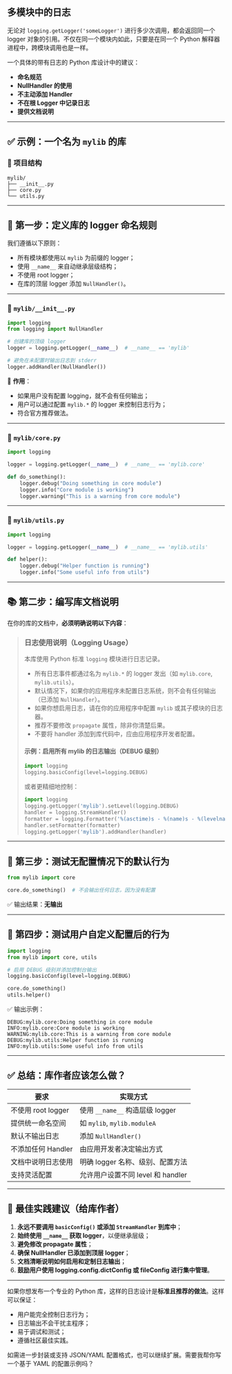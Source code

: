 ## 多模块中的日志

无论对 `logging.getLogger('someLogger')` 进行多少次调用，都会返回同一个 logger 对象的引用。不仅在同一个模块内如此，只要是在同一个 Python 解释器进程中，跨模块调用也是一样。

一个具体的带有日志的 Python 库设计中的建议：

- **命名规范**
- **NullHandler 的使用**
- **不主动添加 Handler**
- **不在根 Logger 中记录日志**
- **提供文档说明**

---

## ✅ 示例：一个名为 `mylib` 的库

### 📁 项目结构

```
mylib/
├── __init__.py
├── core.py
└── utils.py
```

---

## 🧱 第一步：定义库的 logger 命名规则

我们遵循以下原则：

- 所有模块都使用以 `mylib` 为前缀的 logger；
- 使用 `__name__` 来自动继承层级结构；
- 不使用 root logger；
- 在库的顶层 logger 添加 `NullHandler()`。

---

### 🔧 `mylib/__init__.py`

```python
import logging
from logging import NullHandler

# 创建库的顶级 logger
logger = logging.getLogger(__name__)  # __name__ == 'mylib'

# 避免在未配置时输出日志到 stderr
logger.addHandler(NullHandler())
```

📌 **作用**：
- 如果用户没有配置 logging，就不会有任何输出；
- 用户可以通过配置 `mylib.*` 的 logger 来控制日志行为；
- 符合官方推荐做法。

---

### 📜 `mylib/core.py`

```python
import logging

logger = logging.getLogger(__name__)  # __name__ == 'mylib.core'

def do_something():
    logger.debug("Doing something in core module")
    logger.info("Core module is working")
    logger.warning("This is a warning from core module")
```

---

### 📜 `mylib/utils.py`

```python
import logging

logger = logging.getLogger(__name__)  # __name__ == 'mylib.utils'

def helper():
    logger.debug("Helper function is running")
    logger.info("Some useful info from utils")
```

---

## 📚 第二步：编写库文档说明

在你的库的文档中，**必须明确说明以下内容**：

> ### 日志使用说明（Logging Usage）
>
> 本库使用 Python 标准 `logging` 模块进行日志记录。
>
> - 所有日志事件都通过名为 `mylib.*` 的 logger 发出（如 `mylib.core`, `mylib.utils`）。
> - 默认情况下，如果你的应用程序未配置日志系统，则不会有任何输出（已添加 `NullHandler`）。
> - 如果你想启用日志，请在你的应用程序中配置 `mylib` 或其子模块的日志器。
> - 推荐不要修改 `propagate` 属性，除非你清楚后果。
> - 不要将 handler 添加到库代码中，应由应用程序开发者配置。
>
> #### 示例：启用所有 mylib 的日志输出（DEBUG 级别）
>
> ```python
> import logging
> logging.basicConfig(level=logging.DEBUG)
> ```
>
> 或者更精细地控制：
>
> ```python
> import logging
> logging.getLogger('mylib').setLevel(logging.DEBUG)
> handler = logging.StreamHandler()
> formatter = logging.Formatter('%(asctime)s - %(name)s - %(levelname)s - %(message)s')
> handler.setFormatter(formatter)
> logging.getLogger('mylib').addHandler(handler)
> ```

---

## 🧪 第三步：测试无配置情况下的默认行为

```python
from mylib import core

core.do_something()  # 不会输出任何日志，因为没有配置
```

✅ 输出结果：**无输出**

---

## 🧪 第四步：测试用户自定义配置后的行为

```python
import logging
from mylib import core, utils

# 启用 DEBUG 级别并添加控制台输出
logging.basicConfig(level=logging.DEBUG)

core.do_something()
utils.helper()
```

✅ 输出示例：

```
DEBUG:mylib.core:Doing something in core module
INFO:mylib.core:Core module is working
WARNING:mylib.core:This is a warning from core module
DEBUG:mylib.utils:Helper function is running
INFO:mylib.utils:Some useful info from utils
```

---

## ✅ 总结：库作者应该怎么做？

| 要求 | 实现方式 |
|------|----------|
| 不使用 root logger | 使用 `__name__` 构造层级 logger |
| 提供统一命名空间 | 如 `mylib`, `mylib.moduleA` |
| 默认不输出日志 | 添加 `NullHandler()` |
| 不添加任何 Handler | 由应用开发者决定输出方式 |
| 文档中说明日志使用 | 明确 logger 名称、级别、配置方法 |
| 支持灵活配置 | 允许用户设置不同 level 和 handler |

---

## 📌 最佳实践建议（给库作者）

1. **永远不要调用 `basicConfig()` 或添加 `StreamHandler` 到库中**；
2. **始终使用 `__name__` 获取 logger**，以便继承层级；
3. **避免修改 propagate 属性**；
4. **确保 NullHandler 已添加到顶层 logger**；
5. **文档清晰说明如何启用和定制日志输出**；
6. **鼓励用户使用 logging.config.dictConfig 或 fileConfig 进行集中管理**。

---

如果你想发布一个专业的 Python 库，这样的日志设计是**标准且推荐的做法**。这样可以保证：

- 用户能完全控制日志行为；
- 日志输出不会干扰主程序；
- 易于调试和测试；
- 遵循社区最佳实践。

如需进一步封装或支持 JSON/YAML 配置格式，也可以继续扩展。需要我帮你写一个基于 YAML 的配置示例吗？
